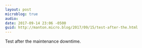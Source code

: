 ```yaml
---
layout: post
microblog: true
audio: 
date: 2017-09-14 23:06 -0500
guid: http://manton.micro.blog/2017/09/15/test-after-the.html
---
```

Test after the maintenance downtime.
